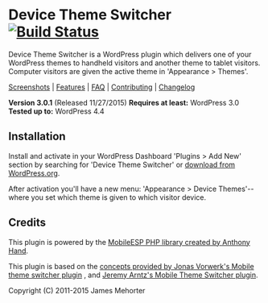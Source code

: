 # Device Theme Switcher [![Build Status](https://travis-ci.org/jamesmehorter/device-theme-switcher.svg?branch=master)](https://travis-ci.org/jamesmehorter/device-theme-switcher)

Device Theme Switcher is a WordPress plugin which delivers one of your WordPress themes to handheld visitors and another theme to tablet visitors. Computer visitors are given the active theme in 'Appearance > Themes'.

[Screenshots](https://github.com/jamesmehorter/device-theme-switcher/wiki/1-Screenshots) | [Features](https://github.com/jamesmehorter/device-theme-switcher/wiki/2-Features) | [FAQ](https://github.com/jamesmehorter/device-theme-switcher/wiki/3-FAQ) | [Contributing](https://github.com/jamesmehorter/device-theme-switcher/wiki/4-Contributing) | [Changelog](https://github.com/jamesmehorter/device-theme-switcher/wiki/5-Changelog)

**Version 3.0.1** (Released 11/27/2015)
**Requires at least:** WordPress 3.0
**Tested up to:** WordPress 4.4

## Installation

Install and activate in your WordPress Dashboard 'Plugins > Add New' section by searching for 'Device Theme Switcher' or [download from WordPress.org](https://wordpress.org/plugins/device-theme-switcher/).

After activation you'll have a new menu: 'Appearance > Device Themes'--where you set which theme is given to which visitor device.

## Credits

This plugin is powered by the [MobileESP PHP library created by Anthony Hand](http://blog.mobileesp.com/).

This plugin is based on the [concepts provided by Jonas Vorwerk's Mobile theme switcher plugin](http://www.jonasvorwerk.com/) , and [Jeremy Arntz's Mobile Theme Switcher plugin](http://www.jeremyarntz.com/).

Copyright (C) 2011-2015 James Mehorter